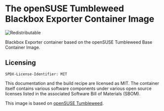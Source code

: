 # The openSUSE Tumbleweed Blackbox Exporter Container Image
![Redistributable](https://img.shields.io/badge/Redistributable-Yes-green)

Blackbox Exporter container based on the openSUSE Tumbleweed Base Container Image.

## Licensing

`SPDX-License-Identifier: MIT`

This documentation and the build recipe are licensed as MIT.
The container itself contains various software components under various open source licenses listed in the associated
Software Bill of Materials (SBOM).

This image is based on [openSUSE Tumbleweed](https://get.opensuse.org/tumbleweed/).
